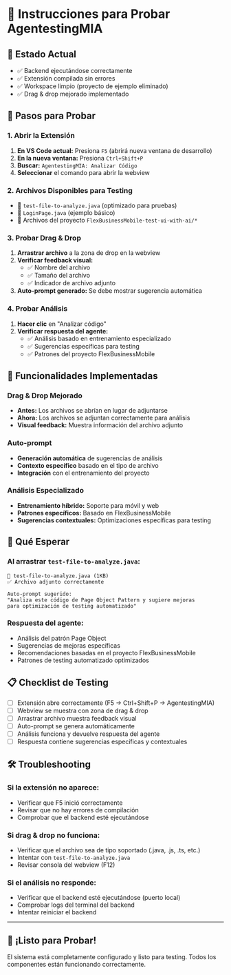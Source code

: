# 🧪 Instrucciones para Probar AgentestingMIA

## 🎯 Estado Actual
- ✅ Backend ejecutándose correctamente
- ✅ Extensión compilada sin errores
- ✅ Workspace limpio (proyecto de ejemplo eliminado)
- ✅ Drag & drop mejorado implementado

## 🚀 Pasos para Probar

### 1. **Abrir la Extensión**
1. **En VS Code actual:** Presiona `F5` (abrirá nueva ventana de desarrollo)
2. **En la nueva ventana:** Presiona `Ctrl+Shift+P`
3. **Buscar:** `AgentestingMIA: Analizar Código`
4. **Seleccionar** el comando para abrir la webview

### 2. **Archivos Disponibles para Testing**
- 📁 `test-file-to-analyze.java` (optimizado para pruebas)
- 📁 `LoginPage.java` (ejemplo básico)
- 📁 Archivos del proyecto `FlexBusinessMobile-test-ui-with-ai/*`

### 3. **Probar Drag & Drop**
1. **Arrastrar archivo** a la zona de drop en la webview
2. **Verificar feedback visual:**
   - ✅ Nombre del archivo
   - ✅ Tamaño del archivo
   - ✅ Indicador de archivo adjunto
3. **Auto-prompt generado:** Se debe mostrar sugerencia automática

### 4. **Probar Análisis**
1. **Hacer clic** en "Analizar código"
2. **Verificar respuesta del agente:**
   - ✅ Análisis basado en entrenamiento especializado
   - ✅ Sugerencias específicas para testing
   - ✅ Patrones del proyecto FlexBusinessMobile

## 🔧 Funcionalidades Implementadas

### **Drag & Drop Mejorado**
- **Antes:** Los archivos se abrían en lugar de adjuntarse
- **Ahora:** Los archivos se adjuntan correctamente para análisis
- **Visual feedback:** Muestra información del archivo adjunto

### **Auto-prompt**
- **Generación automática** de sugerencias de análisis
- **Contexto específico** basado en el tipo de archivo
- **Integración** con el entrenamiento del proyecto

### **Análisis Especializado**
- **Entrenamiento híbrido:** Soporte para móvil y web
- **Patrones específicos:** Basado en FlexBusinessMobile
- **Sugerencias contextuales:** Optimizaciones específicas para testing

## 🎯 Qué Esperar

### **Al arrastrar `test-file-to-analyze.java`:**
```
📁 test-file-to-analyze.java (1KB)
✅ Archivo adjunto correctamente

Auto-prompt sugerido:
"Analiza este código de Page Object Pattern y sugiere mejoras 
para optimización de testing automatizado"
```

### **Respuesta del agente:**
- Análisis del patrón Page Object
- Sugerencias de mejoras específicas
- Recomendaciones basadas en el proyecto FlexBusinessMobile
- Patrones de testing automatizado optimizados

## 📋 Checklist de Testing

- [ ] Extensión abre correctamente (F5 → Ctrl+Shift+P → AgentestingMIA)
- [ ] Webview se muestra con zona de drag & drop
- [ ] Arrastrar archivo muestra feedback visual
- [ ] Auto-prompt se genera automáticamente
- [ ] Análisis funciona y devuelve respuesta del agente
- [ ] Respuesta contiene sugerencias específicas y contextuales

## 🛠️ Troubleshooting

### **Si la extensión no aparece:**
- Verificar que F5 inició correctamente
- Revisar que no hay errores de compilación
- Comprobar que el backend esté ejecutándose

### **Si drag & drop no funciona:**
- Verificar que el archivo sea de tipo soportado (.java, .js, .ts, etc.)
- Intentar con `test-file-to-analyze.java`
- Revisar consola del webview (F12)

### **Si el análisis no responde:**
- Verificar que el backend esté ejecutándose (puerto local)
- Comprobar logs del terminal del backend
- Intentar reiniciar el backend

---

## 🎉 **¡Listo para Probar!**

El sistema está completamente configurado y listo para testing. 
Todos los componentes están funcionando correctamente.
